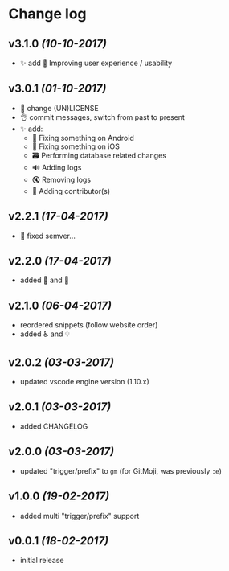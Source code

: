 # Change log

## v3.1.0 _(10-10-2017)_

- :sparkles: add 🚸 Improving user experience / usability

## v3.0.1 _(01-10-2017)_

- :page_facing_up: change (UN)LICENSE
- :ok_hand: commit messages, switch from past to present
- :sparkles: add:
    - 🤖 Fixing something on Android
    - 🍏 Fixing something on iOS
    - 🗃 Performing database related changes
    - 🔊 Adding logs
    - 🔇 Removing logs
    - 👥 Adding contributor(s)

## v2.2.1 _(17-04-2017)_

- :beers: fixed semver…

## v2.2.0 _(17-04-2017)_

- added 💬 and 🍻

## v2.1.0 _(06-04-2017)_

- reordered snippets (follow website order)
- added ♿️ and 💡

## v2.0.2 _(03-03-2017)_

* updated vscode engine version (1.10.x)

## v2.0.1 _(03-03-2017)_

* added CHANGELOG

## v2.0.0 _(03-03-2017)_

* updated "trigger/prefix" to `gm` (for GitMoji, was previously `:e`)

## v1.0.0 _(19-02-2017)_

* added multi "trigger/prefix" support

## v0.0.1 _(18-02-2017)_

* initial release
